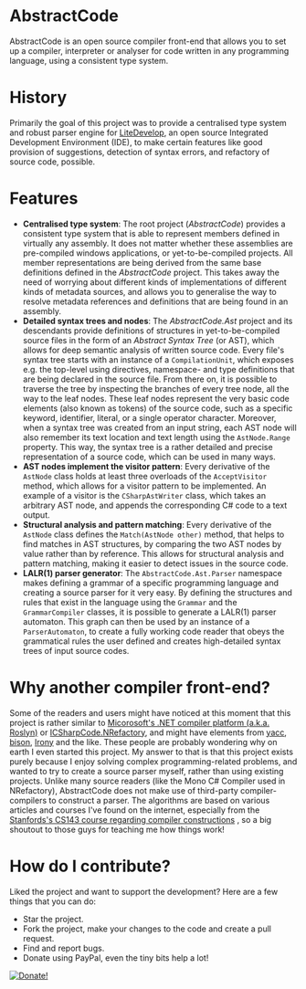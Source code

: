 AbstractCode
==
AbstractCode is an open source compiler front-end that allows you to set up a compiler, interpreter or analyser for code written in any programming language, using a consistent type system.

History
==
Primarily the goal of this project was to provide a centralised type system and robust parser engine for [LiteDevelop](https://github.com/JerreS/LiteDevelop), an open source Integrated Development Environment (IDE), to make certain features like good provision of suggestions, detection of syntax errors, and refactory of source code, possible. 

Features
==
- **Centralised type system**: The root project (_AbstractCode_) provides a consistent type system that is able to represent members defined in virtually any assembly. It does not matter whether these assemblies are pre-compiled windows applications, or yet-to-be-compiled projects. All member representations are being derived from the same base definitions defined in the _AbstractCode_ project. This takes away the need of worrying about different kinds of implementations of different kinds of metadata sources, and allows you to generalise the way to resolve metadata references and definitions that are being found in an assembly.
- **Detailed syntax trees and nodes**: The _AbstractCode.Ast_ project and its descendants provide definitions of structures in yet-to-be-compiled source files in the form of an _Abstract Syntax Tree_ (or AST), which allows for deep semantic analysis of written source code. Every file's syntax tree starts with an instance of a `CompilationUnit`, which exposes e.g. the top-level using directives, namespace- and type definitions that are being declared in the source file. From there on, it is possible to traverse the tree by inspecting the branches of every tree node, all the way to the leaf nodes. These leaf nodes represent the very basic code elements (also known as tokens) of the source code, such as a specific keyword, identifier, literal, or a single operator character. Moreover, when a syntax tree was created from an input string, each AST node will also remember its text location and text length using the `AstNode.Range` property. This way, the syntax tree is a rather detailed and precise representation of a source code, which can be used in many ways.
- **AST nodes implement the visitor pattern**: Every derivative of the `AstNode` class holds at least three overloads of the `AcceptVisitor` method, which allows for a visitor pattern to be implemented. An example of a visitor is the `CSharpAstWriter` class, which takes an arbitrary AST node, and appends the corresponding C# code to a text output.
- **Structural analysis and pattern matching**: Every derivative of the `AstNode` class defines the `Match(AstNode other)` method, that helps to find matches in AST structures, by comparing the two AST nodes by value rather than by reference. This allows for structural analysis and pattern matching, making it easier to detect issues in the source code.
- **LALR(1) parser generator**: The `AbstractCode.Ast.Parser` namespace makes defining a grammar of a specific programming language and creating a source parser for it very easy. By defining the structures and rules that exist in the language using the `Grammar` and the `GrammarCompiler` classes, it is possible to generate a LALR(1) parser automaton. This graph can then be used by an instance of a `ParserAutomaton`, to create a fully working code reader that obeys the grammatical rules the user defined and creates high-detailed syntax trees of input source codes.

Why another compiler front-end?
==
Some of the readers and users might have noticed at this moment that this project is rather similar to [Micorosoft's .NET compiler platform (a.k.a. Roslyn)](https://github.com/dotnet/roslyn) or [ICSharpCode.NRefactory](https://github.com/icsharpcode/NRefactory), and might have elements from [yacc](http://dinosaur.compilertools.net/yacc/), [bison](http://dinosaur.compilertools.net/bison/), [Irony](https://github.com/dotnet/roslyn) and the like. These people are probably wondering why on earth I even started this project. My answer to that is that this project exists purely because I enjoy solving complex programming-related problems, and wanted to try to create a source parser myself, rather than using existing projects. Unlike many source readers (like the Mono C# Compiler used in NRefactory), AbstractCode does not make use of third-party compiler-compilers to construct a parser. The algorithms are based on various articles and courses I've found on the internet, especially from the [Stanfords's CS143 course regarding compiler constructions](http://web.stanford.edu/class/archive/cs/cs143/cs143.1128/) , so a big shoutout to those guys for teaching me how things work!

How do I contribute?
==
Liked the project and want to support the development? Here are a few things that you can do:
- Star the project.
- Fork the project, make your changes to the code and create a pull request.
- Find and report bugs.
- Donate using PayPal, even the tiny bits help a lot! 

[![Donate!](https://www.paypalobjects.com/en_US/GB/i/btn/btn_donateCC_LG.gif)](https://www.paypal.com/cgi-bin/webscr?cmd=_s-xclick&hosted_button_id=VS2P6V5X85QHA)
